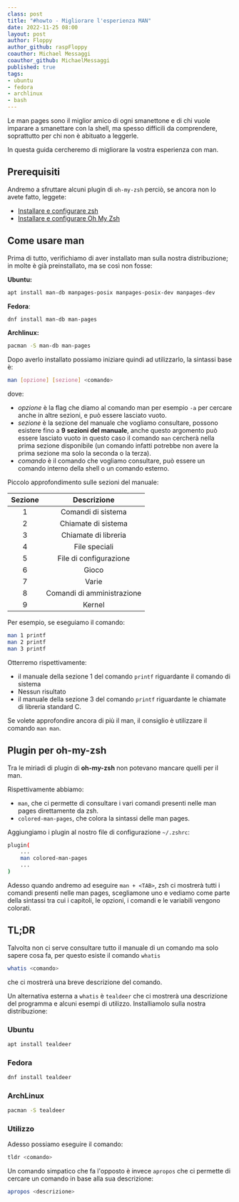 ```yaml
---
class: post
title: "#howto - Migliorare l'esperienza MAN"
date: 2022-11-25 08:00 
layout: post
author: Floppy
author_github: raspFloppy 
coauthor: Michael Messaggi
coauthor_github: MichaelMessaggi
published: true
tags:
- ubuntu
- fedora
- archlinux
- bash
---
```


Le man pages sono il miglior amico di ogni smanettone e di chi vuole imparare a smanettare con la shell, ma spesso difficili da comprendere, soprattutto per chi non è abituato a leggerle.

In questa guida cercheremo di migliorare la vostra esperienza con man.

## Prerequisiti

Andremo a sfruttare alcuni plugin di `oh-my-zsh` perciò, se ancora non lo avete fatto, leggete:

- [Installare e configurare zsh](https://linuxhub.it/articles/howto-installare-e-configurare-zsh/)
- [Installare e configurare Oh My Zsh](https://linuxhub.it/articles/howto-installare-e-configurare-oh-my-zsh/)


## Come usare man

Prima di tutto, verifichiamo di aver installato man sulla nostra distribuzione; in molte è già preinstallato, ma se così non fosse:

**Ubuntu:**
```bash
apt install man-db manpages-posix manpages-posix-dev manpages-dev
```

**Fedora**:
```bash
dnf install man-db man-pages
```

**Archlinux:**
```bash
pacman -S man-db man-pages
```

Dopo averlo installato possiamo iniziare quindi ad utilizzarlo, la sintassi base è:

```bash
man [opzione] [sezione] <comando>
```

dove:
- *opzione* è la flag che diamo al comando man per esempio `-a` per cercare anche in altre sezioni, e può essere lasciato vuoto.
- *sezione* è la sezione del manuale che vogliamo consultare, possono esistere fino a **9 sezioni del manuale**, anche questo argomento può essere lasciato vuoto in questo caso il comando `man` cercherà nella prima sezione disponibile (un comando infatti potrebbe non avere la prima sezione ma solo la seconda o la terza).
- *comando* è il comando che vogliamo consultare, può essere un comando interno della shell o un comando esterno.


Piccolo approfondimento sulle sezioni del manuale:

| Sezione | Descrizione |
| :---: | :---: |
| 1 | Comandi di sistema |
| 2 | Chiamate di sistema |
| 3 | Chiamate di libreria |
| 4 | File speciali |
| 5 | File di configurazione |
| 6 | Gioco |
| 7 | Varie |
| 8 | Comandi di amministrazione |
| 9 | Kernel |

Per esempio, se eseguiamo il comando:

```bash
man 1 printf
man 2 printf
man 3 printf
```

Otterremo rispettivamente:

- il manuale della sezione 1 del comando `printf` riguardante il comando di sistema
- Nessun risultato
- il manuale della sezione 3 del comando `printf` riguardante le chiamate di libreria standard C.


Se volete approfondire ancora di più il man, il consiglio è utilizzare il comando `man man`.

## Plugin per oh-my-zsh

Tra le miriadi di plugin di **oh-my-zsh** non potevano mancare quelli per il man.

Rispettivamente abbiamo:
- `man`, che ci permette di consultare i vari comandi presenti nelle man pages direttamente da zsh.
- `colored-man-pages`, che colora la sintassi delle man pages.


Aggiungiamo i plugin al nostro file di configurazione `~/.zshrc`:

```bash
plugin(
    ...
    man colored-man-pages
    ...
)
```

Adesso quando andremo ad eseguire `man + <TAB>`, zsh ci mostrerà tutti i comandi presenti nelle man pages, scegliamone uno e vediamo come parte della sintassi tra cui i capitoli, le opzioni, i comandi e le variabili vengono colorati.


## TL;DR

Talvolta non ci serve consultare tutto il manuale di un comando ma solo sapere cosa fa, per questo esiste il comando `whatis` 

```bash
whatis <comando>
```

che ci mostrerà una breve descrizione del comando.

Un alternativa esterna a `whatis` è `tealdeer` che ci mostrerà una descrizione del programma e alcuni esempi di utilizzo.
Installiamolo sulla nostra distribuzione:

### Ubuntu

```bash
apt install tealdeer
```

### Fedora

```bash
dnf install tealdeer
```

### ArchLinux

```bash
pacman -S tealdeer
```

### Utilizzo 

Adesso possiamo eseguire il comando: 

```bash
tldr <comando>
``` 


Un comando simpatico che fa l'opposto è invece `apropos` che ci permette di cercare un comando in base alla sua descrizione:
```bash
apropos <descrizione>
```

